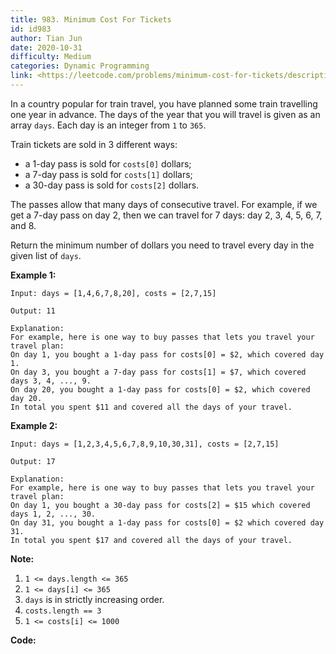 ```yaml
---
title: 983. Minimum Cost For Tickets
id: id983
author: Tian Jun
date: 2020-10-31
difficulty: Medium
categories: Dynamic Programming
link: <https://leetcode.com/problems/minimum-cost-for-tickets/description/>
---
```


In a country popular for train travel, you have planned some train travelling
one year in advance.  The days of the year that you will travel is given as an
array `days`.  Each day is an integer from `1` to `365`.

Train tickets are sold in 3 different ways:

  * a 1-day pass is sold for `costs[0]` dollars;
  * a 7-day pass is sold for `costs[1]` dollars;
  * a 30-day pass is sold for `costs[2]` dollars.

The passes allow that many days of consecutive travel.  For example, if we get
a 7-day pass on day 2, then we can travel for 7 days: day 2, 3, 4, 5, 6, 7,
and 8.

Return the minimum number of dollars you need to travel every day in the given
list of `days`.



**Example 1:**
            
	Input: days = [1,4,6,7,8,20], costs = [2,7,15]    
	Output: 11    
	Explanation:    For example, here is one way to buy passes that lets you travel your travel plan:    On day 1, you bought a 1-day pass for costs[0] = $2, which covered day 1.    On day 3, you bought a 7-day pass for costs[1] = $7, which covered days 3, 4, ..., 9.    On day 20, you bought a 1-day pass for costs[0] = $2, which covered day 20.    In total you spent $11 and covered all the days of your travel.    

**Example 2:**
            
	Input: days = [1,2,3,4,5,6,7,8,9,10,30,31], costs = [2,7,15]    
	Output: 17    
	Explanation:    For example, here is one way to buy passes that lets you travel your travel plan:    On day 1, you bought a 30-day pass for costs[2] = $15 which covered days 1, 2, ..., 30.    On day 31, you bought a 1-day pass for costs[0] = $2 which covered day 31.    In total you spent $17 and covered all the days of your travel.    



**Note:**

  1. `1 <= days.length <= 365`
  2. `1 <= days[i] <= 365`
  3. `days` is in strictly increasing order.
  4. `costs.length == 3`
  5. `1 <= costs[i] <= 1000`


**Code:**
